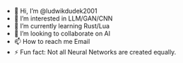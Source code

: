 - 👋 Hi, I’m @ludwikdudek2001
- 👀 I’m interested in LLM/GAN/CNN
- 🌱 I’m currently learning Rust/Lua
- 💞️ I’m looking to collaborate on AI
- 📫 How to reach me Email
- ⚡ Fun fact: Not all Neural Networks are created equally.

<!---
ludwikdudek2001/ludwikdudek2001 is a ✨ special ✨ repository because its `README.md` (this file) appears on your GitHub profile.
You can click the Preview link to take a look at your changes.
--->
